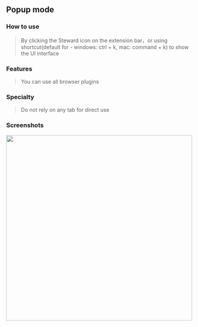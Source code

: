 ## Popup mode

### How to use
> By clicking the Steward icon on the extension bar，or using shortcut(default for - windows: ctrl + k, mac: command + k) to show the UI interface

### Features
> You can use all browser plugins

### Specialty
> Do not rely on any tab for direct use

### Screenshots
<img src="https://i.imgur.com/1hq9zzj.jpg" width="500" />